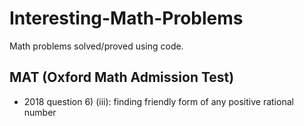 # Interesting-Math-Problems
Math problems solved/proved using code.

## MAT (Oxford Math Admission Test)
* 2018 question 6) (iii): finding friendly form of any positive rational number
